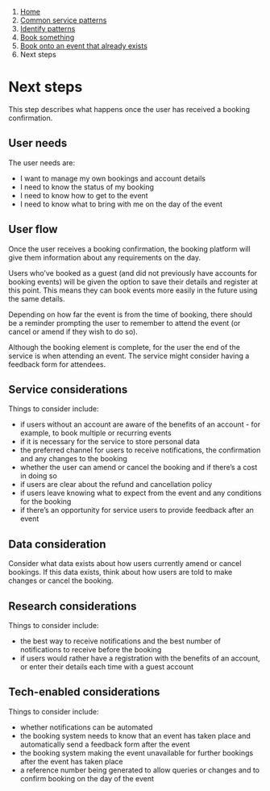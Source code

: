 1.  [Home](/)
2.	[Common service patterns](/common-service-patterns/overview)
3.  [Identify patterns](/common-service-patterns/identify-patterns)
4.  [Book something](/common-service-patterns/service-patterns/book-something/overview)
5.  [Book onto an event that already exists](/common-service-patterns/service-patterns/book-something/book-onto-an-event-that-already-exists/overview)
6.  Next steps

# Next steps
This step describes what happens once the user has received a booking confirmation.

## User needs

The user needs are:

* I want to manage my own bookings and account details
* I need to know the status of my booking
* I need to know how to get to the event
* I need to know what to bring with me on the day of the event

## User flow

Once the user receives a booking confirmation, the booking platform will give them information about any requirements on the day. 

Users who’ve booked as a guest (and did not previously have accounts for booking events) will be given the option to save their details and register at this point. This means they can book events more easily in the future using the same details. 

Depending on how far the event is from the time of booking, there should be a reminder prompting the user to remember to attend the event (or cancel or amend if they wish to do so).

Although the booking element is complete, for the user the end of the service is when attending an event. The service might consider having a feedback form for attendees. 

## Service considerations

Things to consider include:

* if users without an account are aware of the benefits of an account - for example, to book multiple or recurring events
* if it is necessary for the service to store personal data
* the preferred channel for users to receive notifications, the confirmation and any changes to the booking
* whether the user can amend or cancel the booking and if there’s a cost in doing so
* if users are clear about the refund and cancellation policy
* if users leave knowing what to expect from the event and any conditions for the booking
* if there’s an opportunity for service users to provide feedback after an event

## Data consideration

Consider what data exists about how users currently amend or cancel bookings. If this data exists, think about how users are told to make changes or cancel the booking.

## Research considerations

Things to consider include:

* the best way to receive notifications and the best number of notifications to receive before the booking
* if users would rather have a registration with the benefits of an account, or enter their details each time with a guest account

## Tech-enabled considerations

Things to consider include:

* whether notifications can be automated
* the booking system needs to know that an event has taken place and automatically send a feedback form after the event
* the booking system making the event unavailable for further bookings after the event has taken place
* a reference number being generated to allow queries or changes and to confirm booking on the day of the event
